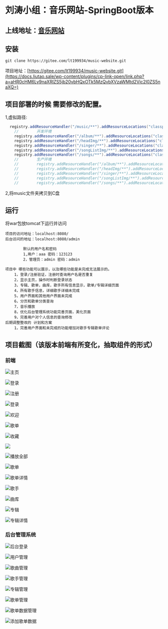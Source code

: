 # 刘涛小组：音乐网站-SpringBoot版本
## 上线地址：[音乐网站](https://music.ltbk.net)

## 安装

```shell
git clone https://gitee.com/lt199934/music-website.git
```

项目地址：[https://gitee.com/lt199934/music-website.git](https://docs.liutao.sale/wp-content/plugins/cp-link-open/link.php?a=aHR0cHM6Ly9naXRlZS5jb20vbHQxOTk5MzQvbXVzaWMtd2Vic2l0ZS5naXQ=)

## 项目部署的时候 需要修改的配置。

1,虚拟路径:

```java
  registry.addResourceHandler("/music/**").addResourceLocations("classpath:/static/music/");
    //        开发环境
    registry.addResourceHandler("/album/**").addResourceLocations("classpath:/static/upload/album/");
    registry.addResourceHandler("/headImg/**").addResourceLocations("classpath:/static/upload/headImg/");
    registry.addResourceHandler("/singer/**").addResourceLocations("classpath:/static/upload/singer/");
    registry.addResourceHandler("/songListImg/**").addResourceLocations("classpath:/static/upload/songListImg/");
    registry.addResourceHandler("/songs/**").addResourceLocations("classpath:/static/upload/songs/");
    //        生产环境
    //        registry.addResourceHandler("/album/**").addResourceLocations("/upload/album/");
    //        registry.addResourceHandler("/headImg/**").addResourceLocations("/upload/headImg/");
    //        registry.addResourceHandler("/singer/**").addResourceLocations("/upload/singer/");
    //        registry.addResourceHandler("/songListImg/**").addResourceLocations("/upload/songListImg/");
    //        registry.addResourceHandler("/songs/**").addResourceLocations("/upload/songs/");
```

2,将music文件夹拷贝到C盘

## 运行

将war包放tomcat下运行并访问

```less
项目的访问地址：localhost:8080/
后台访问的地址：localhost:8080/admin

        默认的用户名和密码
        1,用户：aaa 密码：123123
        2，管理员：admin 密码：admin

项目中 哪些功能可以展示，以及哪些功能是未完成无法展示的。
    1，登录/注册验证，注册时查询用户名是否重复
    2，显示主页，操作时判断登录状态
    3，专辑、歌单，曲库，歌手所有信息显示，歌单/专辑详细页面
    4，所有歌手信息，详细歌手详细未完成
    5，用户界面和其他用户界面未完成
    6，分页和歌单分类查询
    7，音乐播放
    8，优化后台管理系统功能完善页面，美化页面
    9，完善用户对个人信息的查询修改
后期调整整改的 计划和方案
    1，完善用户界面和未完成的功能增加对歌手专辑歌单评论
```
## 项目截图（该版本前端有所变化，抽取组件的形式）

### 前端
![主页](README.assets/主页.png)

![登录](README.assets/登录.png)

![注册](README.assets/注册.png)

![登录](README.assets/登录成功.png)

![欢迎](README.assets/欢迎页.png)

![歌单](README.assets/未登录收藏.png)

![收藏](README.assets/收藏.png)

![](README.assets/播放.png)

![播放全部](README.assets/播放全部.png)

![歌单](README.assets/歌单.png)

![歌单详情](README.assets/歌单详情.png)

![歌手](README.assets/歌手.png)

![曲库](README.assets/曲库.png)

![专辑](README.assets/专辑.png)

![专辑详情](README.assets/专辑详情.png)

### 后台管理系统
![后台登录](README.assets/后台登录.png)

![用户管理](README.assets/用户管理.png)

![歌曲管理](README.assets/歌曲管理.png)

![歌手管理](README.assets/歌手管理.png)

![专辑管理](README.assets/专辑管理.png)

![歌单管理](README.assets/歌单管理.png)

![歌单数据管理](README.assets/歌单数据管理.png)

![添加歌单数据](README.assets/添加歌单数据.png)


